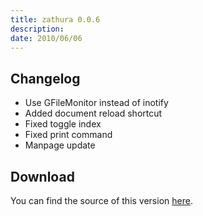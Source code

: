 ```yaml
---
title: zathura 0.0.6
description:  
date: 2010/06/06
---
```


## Changelog

* Use GFileMonitor instead of inotify
* Added document reload shortcut
* Fixed toggle index
* Fixed print command
* Manpage update

## Download
You can find the source of this version [here](/projects/zathura/download/).
